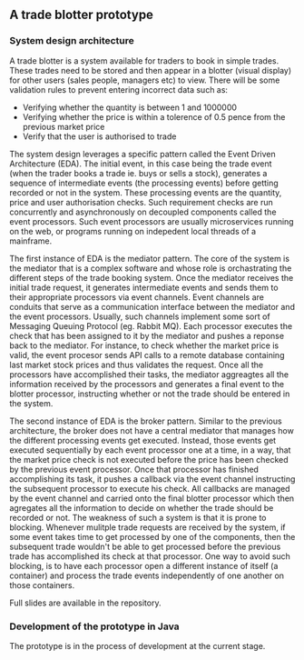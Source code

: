 ## A trade blotter prototype


### System design architecture

A trade blotter is a system available for traders to book in simple trades. These trades need to be stored and then appear in a blotter (visual display) for other users (sales people, managers etc) to view. There will be some validation rules to prevent entering incorrect data such as:

* Verifying whether the quantity is between 1 and 1000000
* Verifying whether the price is within a tolerence of 0.5 pence from the previous market price
* Verify that the user is authorised to trade

The system design leverages a specific pattern called the Event Driven Architecture (EDA). The initial event, in this case being the trade event (when the trader books a trade ie. buys or sells a stock), generates a sequence of intermediate events (the processing events) before getting recorded or not in the system. These processing events are the quantity, price and user authorisation checks. Such requirement checks are run concurrently and asynchronously on decoupled components called the event processors. Such event processors are usually microservices running on the web, or programs running on indepedent local threads of a mainframe.

The first instance of EDA is the mediator pattern. The core of the system is the mediator that is a complex software and whose role is orchastrating the different steps of the trade booking system. Once the mediator receives the initial trade request, it generates intermediate events and sends them to their appropriate processors via event channels. Event channels are conduits that serve as a communication interface  between the mediator and the event processors. Usually, such channels implement some sort of Messaging Queuing Protocol (eg. Rabbit MQ). Each processor executes the check that has been assigned to it by the mediator and pushes a reponse back to the mediator. For instance, to check whether the market price is valid, the event procesor sends API calls to a remote database containing last market stock prices and thus validates the request. Once all the processors have accomplished their tasks, the mediator aggreagtes all the information received by the processors and generates a final event to the blotter processor, instructing whether or not the trade should be entered in the system.

[](./mediator_pattern.jpg)

The second instance of EDA is the broker pattern. Similar to the previous architecture, the broker does not have a central mediator that manages how the different processing events get executed. Instead, those events get executed sequentially by each event processor one at a time, in a way, that the market price check is not executed before the price has been checked by the previous event processor. Once that processor has finished accomplishing its task, it pushes a callback via the event channel instructing the subsequent processor to execute his check. All callbacks are managed by the event channel and carried onto the final blotter processor which then agregates all the information to decide on whether the trade should be recorded or not. The weakness of such a system is that it is prone to blocking. Whenever mulitple trade requests are received by the system, if some event takes time to get processed by one of the components, then the subsequent trade wouldn't be able to get processed before the previous trade has accomplished its check at that processor. One way to avoid such blocking, is to have each processor open a different instance of itself (a container) and process the trade events independently of one another on those containers.

[](./broker_pattern.jpg)

Full slides are available in the repository.

### Development of the prototype in Java

The prototype is in the process of development at the current stage.



